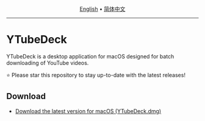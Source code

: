 <p align="center">
  <a href="README.md">English</a> •
  <a href="README.zh-CN.md">简体中文</a>
</p>

---
# YTubeDeck
 YTubeDeck is a desktop application for macOS designed for batch downloading of YouTube videos.

⭐ Please star this repository to stay up-to-date with the latest releases!

## Download
*   [Download the latest version for macOS (YTubeDeck.dmg)](./YTubeDeck.dmg)